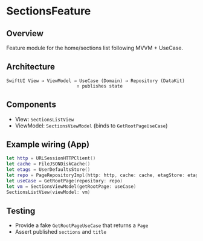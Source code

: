 # SectionsFeature

## Overview
Feature module for the home/sections list following MVVM + UseCase.

## Architecture
```
SwiftUI View → ViewModel → UseCase (Domain) → Repository (DataKit)
                          ↑ publishes state
```

## Components
- View: `SectionsListView`
- ViewModel: `SectionsViewModel` (binds to `GetRootPageUseCase`)

## Example wiring (App)
```swift
let http = URLSessionHTTPClient()
let cache = FileJSONDiskCache()
let etags = UserDefaultsStore()
let repo = PageRepositoryImpl(http: http, cache: cache, etagStore: etags)
let useCase = GetRootPage(repository: repo)
let vm = SectionsViewModel(getRootPage: useCase)
SectionsListView(viewModel: vm)
```

## Testing
- Provide a fake `GetRootPageUseCase` that returns a `Page`
- Assert published `sections` and `title`

